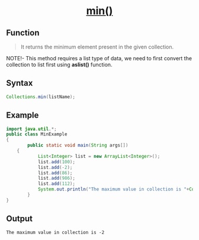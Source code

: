 <h1 align="center"><a href="#">min() </a></h1>


## Function

>It returns the minimum element present in the given collection.


NOTE!- This method requires a list type of data, we need to first convert the collection to list first using <b>aslist()</b> function.

## Syntax

```java
Collections.min(listName);
```

## Example

```java
import java.util.*;  
public class MinExample 
{  
    	public static void main(String args[])
	{         
        	List<Integer> list = new ArrayList<Integer>();  
        	list.add(100);  
        	list.add(-2);  
        	list.add(86);  
        	list.add(986);  
        	list.add(112);    
        	System.out.println("The maximum value in collection is "+Collections.min(list));  
    	}  
}  
```

## Output

```
The maximum value in collection is -2
```
